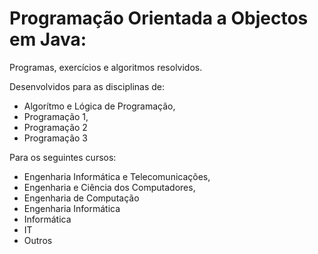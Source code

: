 # Programação Orientada a Objectos em Java:

Programas, exercícios e algoritmos resolvidos.

Desenvolvidos para as disciplinas de:

- Algorítmo e Lógica de Programação,
- Programação 1,
- Programação 2
- Programação 3

Para os seguintes cursos:

- Engenharia Informática e Telecomunicações,
- Engenharia e Ciência dos Computadores,
- Engenharia de Computação
- Engenharia Informática
- Informática
- IT
- Outros

